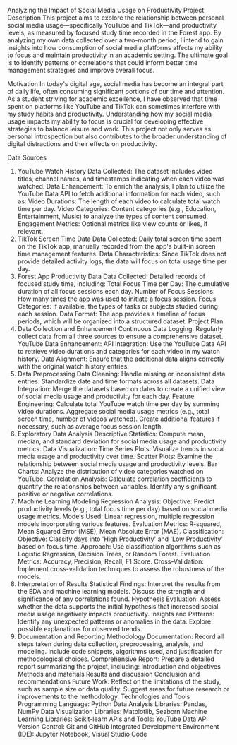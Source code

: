 Analyzing the Impact of Social Media Usage on Productivity
Project Description
This project aims to explore the relationship between personal social media usage—specifically YouTube and TikTok—and productivity levels, as measured by focused study time recorded in the Forest app. By analyzing my own data collected over a two-month period, I intend to gain insights into how consumption of social media platforms affects my ability to focus and maintain productivity in an academic setting. The ultimate goal is to identify patterns or correlations that could inform better time management strategies and improve overall focus.

Motivation
In today's digital age, social media has become an integral part of daily life, often consuming significant portions of our time and attention. As a student striving for academic excellence, I have observed that time spent on platforms like YouTube and TikTok can sometimes interfere with my study habits and productivity. Understanding how my social media usage impacts my ability to focus is crucial for developing effective strategies to balance leisure and work. This project not only serves as personal introspection but also contributes to the broader understanding of digital distractions and their effects on productivity.

Data Sources
1. YouTube Watch History
Data Collected: The dataset includes video titles, channel names, and timestamps indicating when each video was watched.
Data Enhancement: To enrich the analysis, I plan to utilize the YouTube Data API to fetch additional information for each video, such as:
Video Durations: The length of each video to calculate total watch time per day.
Video Categories: Content categories (e.g., Education, Entertainment, Music) to analyze the types of content consumed.
Engagement Metrics: Optional metrics like view counts or likes, if relevant.
2. TikTok Screen Time Data
Data Collected: Daily total screen time spent on the TikTok app, manually recorded from the app's built-in screen time management features.
Data Characteristics: Since TikTok does not provide detailed activity logs, the data will focus on total usage time per day.
3. Forest App Productivity Data
Data Collected: Detailed records of focused study time, including:
Total Focus Time per Day: The cumulative duration of all focus sessions each day.
Number of Focus Sessions: How many times the app was used to initiate a focus session.
Focus Categories: If available, the types of tasks or subjects studied during each session.
Data Format: The app provides a timeline of focus periods, which will be organized into a structured dataset.
Project Plan
1. Data Collection and Enhancement
Continuous Data Logging: Regularly collect data from all three sources to ensure a comprehensive dataset.
YouTube Data Enhancement:
API Integration: Use the YouTube Data API to retrieve video durations and categories for each video in my watch history.
Data Alignment: Ensure that the additional data aligns correctly with the original watch history entries.
2. Data Preprocessing
Data Cleaning:
Handle missing or inconsistent data entries.
Standardize date and time formats across all datasets.
Data Integration:
Merge the datasets based on dates to create a unified view of social media usage and productivity for each day.
Feature Engineering:
Calculate total YouTube watch time per day by summing video durations.
Aggregate social media usage metrics (e.g., total screen time, number of videos watched).
Create additional features if necessary, such as average focus session length.
3. Exploratory Data Analysis
Descriptive Statistics:
Compute mean, median, and standard deviation for social media usage and productivity metrics.
Data Visualization:
Time Series Plots: Visualize trends in social media usage and productivity over time.
Scatter Plots: Examine the relationship between social media usage and productivity levels.
Bar Charts: Analyze the distribution of video categories watched on YouTube.
Correlation Analysis:
Calculate correlation coefficients to quantify the relationships between variables.
Identify any significant positive or negative correlations.
4. Machine Learning Modeling
Regression Analysis:
Objective: Predict productivity levels (e.g., total focus time per day) based on social media usage metrics.
Models Used: Linear regression, multiple regression models incorporating various features.
Evaluation Metrics: R-squared, Mean Squared Error (MSE), Mean Absolute Error (MAE).
Classification:
Objective: Classify days into 'High Productivity' and 'Low Productivity' based on focus time.
Approach: Use classification algorithms such as Logistic Regression, Decision Trees, or Random Forest.
Evaluation Metrics: Accuracy, Precision, Recall, F1 Score.
Cross-Validation:
Implement cross-validation techniques to assess the robustness of the models.
5. Interpretation of Results
Statistical Findings:
Interpret the results from the EDA and machine learning models.
Discuss the strength and significance of any correlations found.
Hypothesis Evaluation:
Assess whether the data supports the initial hypothesis that increased social media usage negatively impacts productivity.
Insights and Patterns:
Identify any unexpected patterns or anomalies in the data.
Explore possible explanations for observed trends.
6. Documentation and Reporting
Methodology Documentation:
Record all steps taken during data collection, preprocessing, analysis, and modeling.
Include code snippets, algorithms used, and justification for methodological choices.
Comprehensive Report:
Prepare a detailed report summarizing the project, including:
Introduction and objectives
Methods and materials
Results and discussion
Conclusion and recommendations
Future Work:
Reflect on the limitations of the study, such as sample size or data quality.
Suggest areas for future research or improvements to the methodology.
Technologies and Tools
Programming Language: Python
Data Analysis Libraries: Pandas, NumPy
Data Visualization Libraries: Matplotlib, Seaborn
Machine Learning Libraries: Scikit-learn
APIs and Tools: YouTube Data API
Version Control: Git and GitHub
Integrated Development Environment (IDE): Jupyter Notebook, Visual Studio Code
